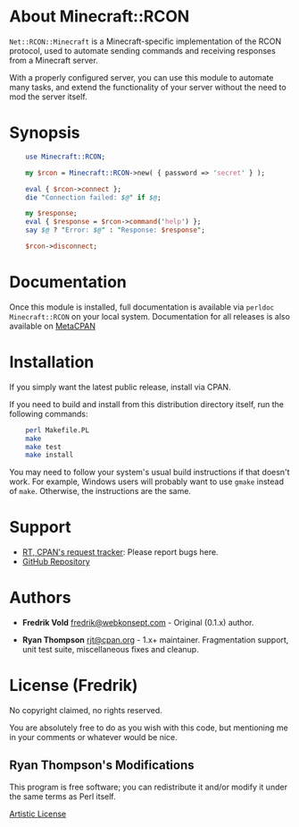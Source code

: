 # About Minecraft::RCON

`Net::RCON::Minecraft` is a Minecraft-specific implementation of the RCON
protocol, used to automate sending commands and receiving responses from a
Minecraft server.

With a properly configured server, you can use this module to automate many
tasks, and extend the functionality of your server without the need to mod
the server itself.

# Synopsis

```perl
    use Minecraft::RCON;

    my $rcon = Minecraft::RCON->new( { password => 'secret' } );

    eval { $rcon->connect };
    die "Connection failed: $@" if $@;

    my $response;
    eval { $response = $rcon->command('help') };
    say $@ ? "Error: $@" : "Response: $response";

    $rcon->disconnect;
```

# Documentation

Once this module is installed, full documentation is available via `perldoc
Minecraft::RCON` on your local system. Documentation for all releases is also
available on
[MetaCPAN](https://metacpan.org/pod/Minecraft::RCON)

# Installation

If you simply want the latest public release, install via CPAN.

If you need to build and install from this distribution directory itself,
run the following commands:

```sh
    perl Makefile.PL
    make
    make test
    make install
```

You may need to follow your system's usual build instructions if that doesn't
work. For example, Windows users will probably want to use `gmake` instead of
`make`. Otherwise, the instructions are the same.

# Support

 - [RT, CPAN's request tracker](https://rt.cpan.org/NoAuth/Bugs.html?Queue=Minecraft::RCON): Please report bugs here.
 - [GitHub Repository](https://github.com/rjt-pl/Minecraft-RCON)

# Authors

 - **Fredrik Vold** <fredrik@webkonsept.com> - Original (0.1.x) author.

 - **Ryan Thompson** <rjt@cpan.org> - 1.x+ maintainer. Fragmentation support, unit test suite, miscellaneous fixes and cleanup.

# License (Fredrik)

No copyright claimed, no rights reserved.

You are absolutely free to do as you wish with this code, but mentioning me in
your comments or whatever would be nice.

## Ryan Thompson's Modifications

This program is free software; you can redistribute it
and/or modify it under the same terms as Perl itself.

[Artistic License](http://dev.perl.org/licenses/artistic.html)
